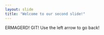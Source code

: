 ```yaml
---
layout: slide
title: "Welcome to our second slide!"
---
```

ERMAGERD! GIT!
Use the left arrow to go back!

